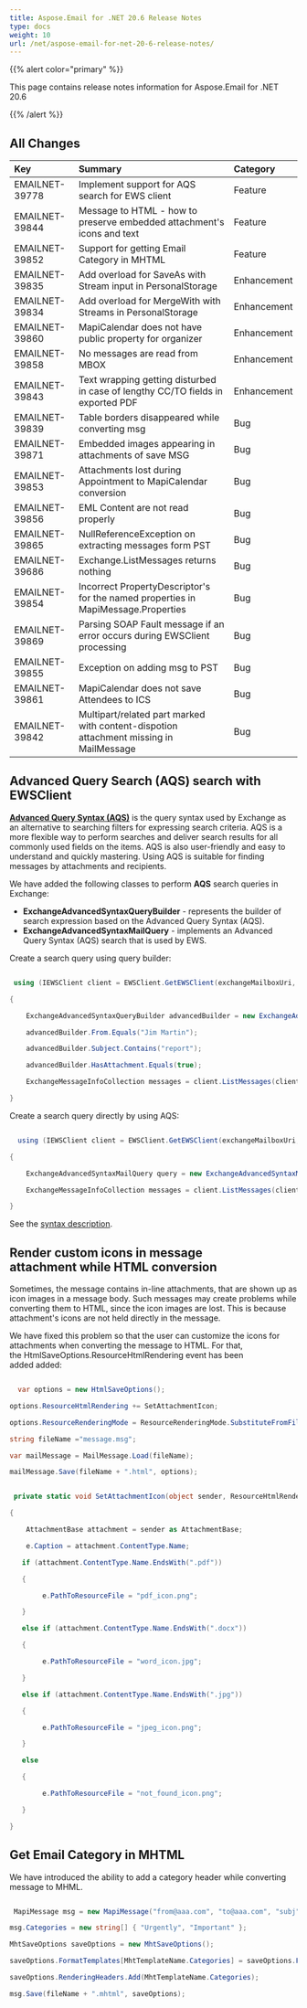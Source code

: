 ```yaml
---
title: Aspose.Email for .NET 20.6 Release Notes
type: docs
weight: 10
url: /net/aspose-email-for-net-20-6-release-notes/
---
```


{{% alert color="primary" %}} 

This page contains release notes information for Aspose.Email for .NET 20.6

{{% /alert %}} 
## **All Changes**

|**Key**|**Summary**|**Category**|
| :- | :- | :- |
|EMAILNET-39778|Implement support for AQS search for EWS client|Feature|
|EMAILNET-39844|Message to HTML - how to preserve embedded attachment's icons and text|Feature|
|EMAILNET-39852|Support for getting Email Category in MHTML|Feature|
|EMAILNET-39835|Add overload for SaveAs with Stream input in PersonalStorage|Enhancement|
|EMAILNET-39834|Add overload for MergeWith with Streams in PersonalStorage|Enhancement|
|EMAILNET-39860|MapiCalendar does not have public property for organizer|Enhancement|
|EMAILNET-39858|No messages are read from MBOX|Enhancement|
|EMAILNET-39843|Text wrapping getting disturbed in case of lengthy CC/TO fields in exported PDF|Enhancement|
|EMAILNET-39839|Table borders disappeared while converting msg|Bug|
|EMAILNET-39871|Embedded images appearing in attachments of save MSG|Bug|
|EMAILNET-39853|Attachments lost during Appointment to MapiCalendar conversion|Bug|
|EMAILNET-39856|EML Content are not read properly|Bug|
|EMAILNET-39865|NullReferenceException on extracting messages form PST|Bug|
|EMAILNET-39686|Exchange.ListMessages returns nothing|Bug|
|EMAILNET-39854|Incorrect PropertyDescriptor's for the named properties in MapiMessage.Properties|Bug|
|EMAILNET-39869|Parsing SOAP Fault message if an error occurs during EWSClient processing|Bug|
|EMAILNET-39855|Exception on adding msg to PST|Bug|
|EMAILNET-39861|MapiCalendar does not save Attendees to ICS|Bug|
|EMAILNET-39842|Multipart/related part marked with content-dispotion attachment missing in MailMessage|Bug|

## **Advanced Query Search (AQS) search with EWSClient**
[**Advanced Query Syntax (AQS)**](https://docs.microsoft.com/en-us/exchange/client-developer/exchange-web-services/how-to-perform-an-aqs-search-by-using-ews-in-exchange) is the query syntax used by Exchange as an alternative to searching filters for expressing search criteria. AQS is a more flexible way to perform searches and deliver search results for all commonly used fields on the items. AQS is also user-friendly and easy to understand and quickly mastering.
Using AQS is suitable for finding messages by attachments and recipients.

We have added the following classes to perform **AQS** search queries in Exchange:

- **ExchangeAdvancedSyntaxQueryBuilder** - represents the builder of search expression based on the Advanced Query Syntax (AQS).
- **ExchangeAdvancedSyntaxMailQuery** - implements an Advanced Query Syntax (AQS) search that is used by EWS.

Create a search query using query builder:

``` cs

 using (IEWSClient client = EWSClient.GetEWSClient(exchangeMailboxUri, name, password))

{

    ExchangeAdvancedSyntaxQueryBuilder advancedBuilder = new ExchangeAdvancedSyntaxQueryBuilder();

    advancedBuilder.From.Equals("Jim Martin");

    advancedBuilder.Subject.Contains("report");

    advancedBuilder.HasAttachment.Equals(true);

    ExchangeMessageInfoCollection messages = client.ListMessages(client.MailboxInfo.InboxUri, advancedBuilder.GetQuery());

}

```

Сreate a search query directly by using AQS:

``` cs

  using (IEWSClient client = EWSClient.GetEWSClient(exchangeMailboxUri, name, password))

{

    ExchangeAdvancedSyntaxMailQuery query = new ExchangeAdvancedSyntaxMailQuery("subject:(product AND report)");

    ExchangeMessageInfoCollection messages = client.ListMessages(client.MailboxInfo.InboxUri, query);

}

```

See the [syntax description](https://docs.microsoft.com/en-us/exchange/client-developer/exchange-web-services/how-to-perform-an-aqs-search-by-using-ews-in-exchange).
## **Render custom icons in message attachment while HTML conversion**
Sometimes, the message contains in-line attachments, that are shown up as icon images in a message body. Such messages may create problems while converting them to HTML, since the icon images are lost. This is because attachment's icons are not held directly in the message.

We have fixed this problem so that the user can customize the icons for attachments when converting the message to HTML. For that, the HtmlSaveOptions.ResourceHtmlRendering event has been added added:

``` cs

  var options = new HtmlSaveOptions();

options.ResourceHtmlRendering += SetAttachmentIcon;

options.ResourceRenderingMode = ResourceRenderingMode.SubstituteFromFile;

string fileName ="message.msg";

var mailMessage = MailMessage.Load(fileName);

mailMessage.Save(fileName + ".html", options);

```

``` cs

 private static void SetAttachmentIcon(object sender, ResourceHtmlRenderingEventArgs e)

{

    AttachmentBase attachment = sender as AttachmentBase;

    e.Caption = attachment.ContentType.Name;

   if (attachment.ContentType.Name.EndsWith(".pdf"))

   {

        e.PathToResourceFile = "pdf_icon.png";

   }

   else if (attachment.ContentType.Name.EndsWith(".docx"))

   {

        e.PathToResourceFile = "word_icon.jpg";

   }

   else if (attachment.ContentType.Name.EndsWith(".jpg"))

   {

        e.PathToResourceFile = "jpeg_icon.png";

   }

   else

   {

        e.PathToResourceFile = "not_found_icon.png";

   }

}

```


## **Get Email Category in MHTML**
We have introduced the ability to add a category header while converting message to MHML.

``` cs

 MapiMessage msg = new MapiMessage("from@aaa.com", "to@aaa.com", "subj", "body");

msg.Categories = new string[] { "Urgently", "Important" };

MhtSaveOptions saveOptions = new MhtSaveOptions();

saveOptions.FormatTemplates[MhtTemplateName.Categories] = saveOptions.FormatTemplates[MhtTemplateName.Categories].Replace("Categories", "Les catégories");

saveOptions.RenderingHeaders.Add(MhtTemplateName.Categories);

msg.Save(fileName + ".mhtml", saveOptions);

```










